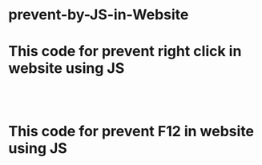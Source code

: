 # prevent-by-JS-in-Website

# This code for prevent right click in website using JS

 <script language="javascript" type="text/javascript" src="http://ajax.googleapis.com/ajax/libs/jquery/1/jquery.min.js"></script><br/>
<script type="text/javascript" language="javascript"><br/>
$(function() {<br/>
  $(this).bind("contextmenu", function(e) {<br/>
    e.preventDefault();<br/>
  });<br/>
}); <br/>
</script><br/>

# This code for prevent F12 in website using JS

<script src="http://sibeeshpassion.com/content/scripts/jquery-1.11.1.min.js"></script><br/>
<script>  <br/>
document.onkeypress = function (event) {  <br/>
event = (event || window.event);  <br/>
if (event.keyCode == 123) {  <br/>
return false;  <br/>
}  <br/>
}  <br/>
document.onmousedown = function (event) {  <br/>
event = (event || window.event);  <br/>
if (event.keyCode == 123) {  <br/>
return false; <br/> 
}  <br/>
}  <br/>
document.onkeydown = function (event) {  <br/>
event = (event || window.event);  <br/>
if (event.keyCode == 123) {  <br/>
return false;  <br/>
}  <br/>
}  <br/>
</script>  <br/>
